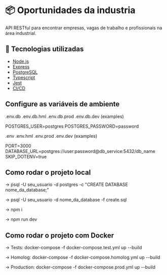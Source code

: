 # 📦 Oportunidades da industria 

API RESTful para encontrar empresas, vagas de trabalho e profissionais na área industrial.

## 🚀 Tecnologias utilizadas

- [Node.js](https://nodejs.org/)
- [Express](https://expressjs.com/)
- [PostgreSQL](https://www.postgresql.org/)
- [Typescript](https://www.typescriptlang.org/)
- [Jest](https://jestjs.io/pt-BR/)
- [CI/CD](https://github.com/features/actions)

## Configure as variáveis de ambiente

.env.db .env.db.hml .env.db.prod .env.db.dev (examples)

POSTGRES_USER=postgres
POSTGRES_PASSWORD=password

.env .env.hml .env.prod .env.dev (examples)

PORT=3000
DATABASE_URL=postgres://user:password@db_service:5432/db_name
SKIP_DOTENV=true

## Como rodar o projeto local

-> psql -U seu_usuario -d postgres -c "CREATE DATABASE nome_da_database;"

-> psql -U seu_usuario -d nome_da_database -f create.sql

-> npm i

-> npm run dev

## Como rodar o projeto com Docker

-> Tests: docker-compose -f docker-compose.test.yml up --build

-> Homolog: docker-compose -f docker-compose.homolog.yml up --build

-> Production: docker-compose -f docker-compose.prod.yml up --build


